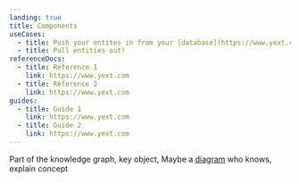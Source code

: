 ```yaml
---
landing: true
title: Components
useCases:
  - title: Push your entites in from your [database](https://www.yext.com)
  - title: Pull entities out!
referenceDocs:
  - title: Reference 1
    link: https://www.yext.com
  - title: Reference 2
    link: https://www.yext.com
guides:
  - title: Guide 1
    link: https://www.yext.com
  - title: Guide 2
    link: https://www.yext.com
---
```


Part of the knowledge graph, key object, Maybe a [diagram](https://www.yext.com) who knows, explain concept